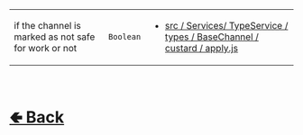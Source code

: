 <table>
<tr><td>

if the channel is marked as not safe for work or not<br>

</td><td> 

`Boolean`

</td><td>

- [src / Services/ TypeService / types / BaseChannel / custard / apply.js](https://github.com/shysolocup/noscord.js/blob/main/src/Services/TypeService/types/BaseChannel/custard/apply.js)

</td></tr>

</table>

<br> <h1> [🢀 Back](https://github.com/shysolocup/noscord.js/wiki/BaseChannel-Elements) </h1>